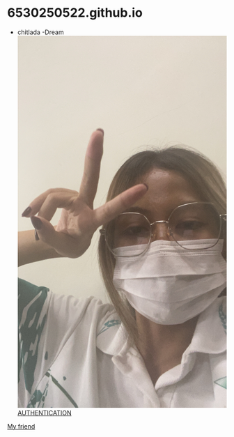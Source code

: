 # 6530250522.github.io
 - chitlada
     -Dream
![alt text](IMG_8325.jpeg)
[AUTHENTICATION](authentication)
     
[My friend]("https://6530250514.github.io")
